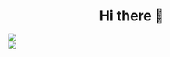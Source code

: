 <h1 align="center">Hi there 👋</h1>
<img src="https://github-readme-stats.vercel.app/api?username=AndaMiro&card_width=400&bg_color=000000&title_color=a3a3a3&text_color=15ff00&hide_border=true&show_icons=true&icon_color=a3a3a3" />
</br>
<img src="https://github-readme-stats.vercel.app/api/top-langs/?username=AndaMiro&card_width=400&bg_color=000000&title_color=a3a3a3&text_color=15ff00&hide_border=true&show_icons=true&icon_color=a3a3a3" />

<!--
**AndaMiro/AndaMiro** is a ✨ _special_ ✨ repository because its `README.md` (this file) appears on your GitHub profile.

Here are some ideas to get you started:

- 🔭 I’m currently working on ...
- 🌱 I’m currently learning ...
- 👯 I’m looking to collaborate on ...
- 🤔 I’m looking for help with ...
- 💬 Ask me about ...
- 📫 How to reach me: ...
- 😄 Pronouns: ...
- ⚡ Fun fact: ...
-->
